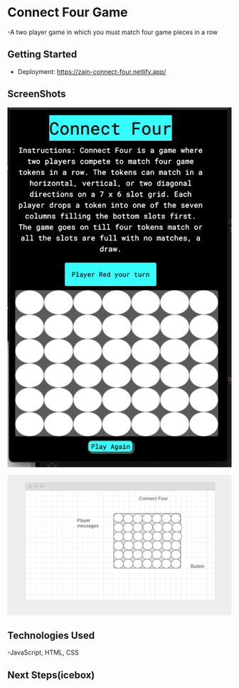 # Connect Four Game

-A two player game in which you must match four game pieces in a row

## Getting Started
- Deployment: https://zain-connect-four.netlify.app/

## ScreenShots
![Ald text](./ASSETS/Connect%204-Mobile%20Display.png)

![Ald text](./ASSETS/Connect%20Four-Wireframe.png)

## Technologies Used
-JavaScript, HTML, CSS

## Next Steps(icebox)